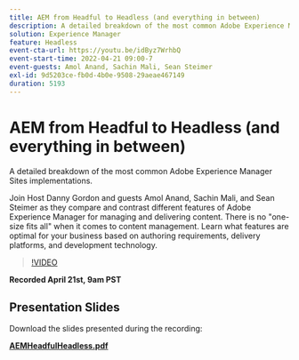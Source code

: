 ```yaml
---
title: AEM from Headful to Headless (and everything in between)
description: A detailed breakdown of the most common Adobe Experience Manager Sites implementations.
solution: Experience Manager
feature: Headless
event-cta-url: https://youtu.be/idByz7WrhbQ
event-start-time: 2022-04-21 09:00-7
event-guests: Amol Anand, Sachin Mali, Sean Steimer
exl-id: 9d5203ce-fb0d-4b0e-9508-29aeae467149
duration: 5193
---
```

# AEM from Headful to Headless (and everything in between)

A detailed breakdown of the most common Adobe Experience Manager Sites implementations.

Join Host Danny Gordon and guests Amol Anand, Sachin Mali, and Sean Steimer as they compare and contrast different features of Adobe Experience Manager for managing and delivering content. There is no "one-size fits all" when it comes to content management. Learn what features are optimal for your business based on authoring requirements, delivery platforms, and development technology.

>[!VIDEO](https://video.tv.adobe.com/v/342475/?quality=12&learn=on)

**Recorded April 21st, 9am PST**

## Presentation Slides

Download the slides presented during the recording:

**[AEMHeadfulHeadless.pdf](../assets/documents/AEMHeadfulHeadless.pdf)**
